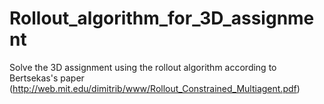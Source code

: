 # Rollout_algorithm_for_3D_assignment
Solve the 3D assignment using the rollout algorithm according to Bertsekas's paper
(http://web.mit.edu/dimitrib/www/Rollout_Constrained_Multiagent.pdf)
